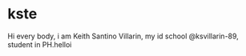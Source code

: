 # kste
Hi every body, i am Keith Santino Villarin, my id school @ksvillarin-89, student in PH.helloi
